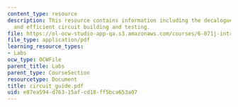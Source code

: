 ```yaml
---
content_type: resource
description: This resource contains information including the decalogue for effective
  and efficient circuit building and testing.
file: https://ol-ocw-studio-app-qa.s3.amazonaws.com/courses/6-071j-introduction-to-electronics-signals-and-measurement-spring-2006/e87ea594d76315afcd18ff5bca653a07_circuit_guide.pdf
file_type: application/pdf
learning_resource_types:
- Labs
ocw_type: OCWFile
parent_title: Labs
parent_type: CourseSection
resourcetype: Document
title: circuit_guide.pdf
uid: e87ea594-d763-15af-cd18-ff5bca653a07
---
```

